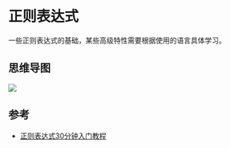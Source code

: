 # 正则表达式

一些正则表达式的基础，某些高级特性需要根据使用的语言具体学习。

## 思维导图

![](https://ox.xizero.com/uploads/2017/06/正则表达式.svg)

## 参考

- [正则表达式30分钟入门教程](https://deerchao.net/tutorials/regex/regex.htm)

